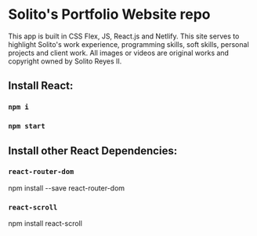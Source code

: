# Solito's Portfolio Website repo
This app is built in CSS Flex, JS, React.js and Netlify. This site serves to highlight Solito's work experience, programming skills, soft skills, personal projects and client work. All images or videos are original works and copyright owned by Solito Reyes II.

## Install React:

### `npm i`
### `npm start`

## Install other React Dependencies:

### `react-router-dom`
npm install --save react-router-dom

### `react-scroll`
npm install react-scroll
